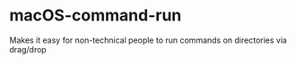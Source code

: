 # macOS-command-run
Makes it easy for non-technical people to run commands on directories via drag/drop

